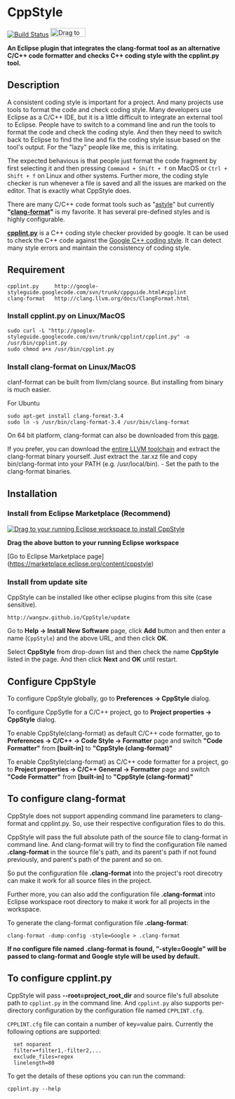 CppStyle
========================
[![Build Status](https://travis-ci.org/wangzw/CppStyle.svg?branch=master)](https://travis-ci.org/wangzw/CppStyle)
<a href="http://marketplace.eclipse.org/marketplace-client-intro?mpc_install=2192883" class="drag" title="Drag to your running Eclipse workspace to install CppStyle"><img src="https://marketplace.eclipse.org/sites/all/themes/solstice/_themes/solstice_marketplace/public/images/btn-install.png" alt="Drag to your running Eclipse workspace to install CppStyle" height="20" width="80" /></a>

**An Eclipse plugin that integrates the clang-format tool as an alternative C/C++ code formatter and checks C++ coding style with the cpplint.py tool.**

## Description
A consistent coding style is important for a project. And many projects use tools to format the code and check coding style. Many developers use Eclipse as a C/C++ IDE, but it is a little difficult to integrate an external tool to Eclipse. People have to switch to a command line and run the tools to format the code and check the coding style. And then they need to switch back to Eclipse to find the line and fix the coding style issue based on the tool's output. For the "lazy" people like me, this is irritating. 

The expected behavious is that people just format the code fragment by first selecting it and then pressing `Command + Shift + f` on MacOS or `Ctrl + Shift + f` on Linux and other systems. Further more, the coding style checker is run whenever a file is saved and all the issues are marked on the editor. That is exactly what CppStyle does.

There are many C/C++ code format tools such as "[astyle](http://astyle.sourceforge.net/)" but currently **"[clang-format](http://clang.llvm.org/docs/ClangFormat.html)"** is my favorite. It has several pre-defined styles and is highly configurable.

**[cpplint.py](http://google-styleguide.googlecode.com/svn/trunk/cppguide.html#cpplint)** is a C++ coding style checker provided by google. It can be used to check the C++ code against the [Google C++ coding style](http://google-styleguide.googlecode.com/svn/trunk/cppguide.html). It can detect many style errors and maintain the consistency of coding style.

## Requirement
    cpplint.py     http://google-styleguide.googlecode.com/svn/trunk/cppguide.html#cpplint
    clang-format   http://clang.llvm.org/docs/ClangFormat.html

### Install cpplint.py on Linux/MacOS

    sudo curl -L "http://google-styleguide.googlecode.com/svn/trunk/cpplint/cpplint.py" -o /usr/bin/cpplint.py
    sudo chmod a+x /usr/bin/cpplint.py

### Install clang-format on Linux/MacOS
clanf-format can be built from llvm/clang source. But installing from binary is much easier.

For Ubuntu

    sudo apt-get install clang-format-3.4
    sudo ln -s /usr/bin/clang-format-3.4 /usr/bin/clang-format

On 64 bit platform, clang-format can also be downloaded from this [page](https://sublime.wbond.net/packages/Clang%20Format).

If you prefer, you can download the [entire LLVM toolchain](http://llvm.org/releases/download.html) and extract the clang-format binary yourself. Just extract the .tar.xz file and copy bin/clang-format into your PATH (e.g. /usr/local/bin). - Set the path to the clang-format binaries. 

## Installation

### Install from Eclipse Marketplace (Recommend)

<a href="http://marketplace.eclipse.org/marketplace-client-intro?mpc_install=2192883" class="drag" title="Drag to your running Eclipse workspace to install CppStyle"><img src="https://marketplace.eclipse.org/sites/all/themes/solstice/_themes/solstice_marketplace/public/images/btn-install.png" alt="Drag to your running Eclipse workspace to install CppStyle" /></a>

**Drag the above button to your running Eclipse workspace**

[Go to Eclipse Marketplace page] (https://marketplace.eclipse.org/content/cppstyle) 

### Install from update site

CppStyle can be installed like other eclipse plugins from this site (case sensitive).

    http://wangzw.github.io/CppStyle/update

Go to **Help -> Install New Software** page, click **Add** button and then enter a name (`CppStyle`) and the above URL, and then click **OK**.

Select **CppStyle** from drop-down list and then check the name **CppStyle** listed in the page. And then click **Next** and **OK** until restart.


## Configure CppStyle

To configure CppStyle globally, go to **Preferences -> CppStyle** dialog.

To configure CppSytle for a C/C++ project, go to **Project properties -> CppStyle** dialog.

To enable CppStyle(clang-format) as default C/C++ code formatter, go to **Preferences -> C/C++ -> Code Style -> Formatter** page and switch **"Code Formatter"** from **[built-in]** to **"CppStyle (clang-format)"**

To enable CppStyle(clang-format) as C/C++ code formatter for a project, go to **Project properties -> C/C++ General -> Formatter** page and switch **"Code Formatter"** from **[built-in]** to **"CppStyle (clang-format)"**

## To configure clang-format

CppStyle does not support appending command line parameters to clang-format and cpplint.py. So, use their respective configuration files to do this.

CppStyle will pass the full absolute path of the source file to clang-format in command line. And clang-format will try to find the configuration file named **.clang-format** in the source file's path, and its parent's path if not found previously, and parent's path of the parent and so on.

So put the configuration file **.clang-format** into the project's root direcotry can make it work for all source files in the project.

Further more, you can also add the configuration file **.clang-format** into Eclipse workspace root directory to make it work for all projects in the workspace.

To generate the clang-format configuration file **.clang-format**:

    clang-format -dump-config -style=Google > .clang-format

**If no configure file named .clang-format is found, "-style=Google" will be passed to clang-format and Google style will be used by default.**

## To configure cpplint.py

CppStyle will pass **--root=project_root_dir** and source file's full absolute path to `cpplint.py` in the command line. And `cpplint.py` also supports per-directory configuration by the configuration file named `CPPLINT.cfg`.

`CPPLINT.cfg` file can contain a number of key=value pairs.
    Currently the following options are supported:

      set noparent
      filter=+filter1,-filter2,...
      exclude_files=regex
      linelength=80

To get the details of these options you can run the command:

    cpplint.py --help

